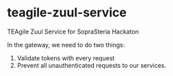 # teagile-zuul-service
TEAgile Zuul Service for SopraSteria Hackaton

In the gateway, we need to do two things: 

1. Validate tokens with every request
2. Prevent all unauthenticated requests to our services.